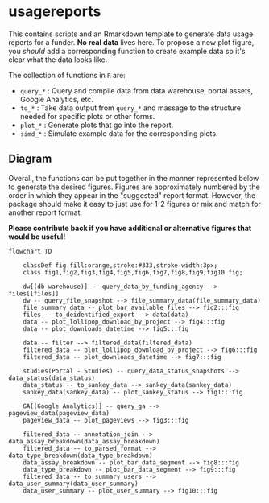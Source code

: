 # usagereports

This contains scripts and an Rmarkdown template to generate data usage reports for a funder.
**No real data** lives here. 
To propose a new plot figure, you *should* add a corresponding function to create example data so it's clear what the data looks like.

The collection of functions in `R` are:
- `query_*` : Query and compile data from data warehouse, portal assets, Google Analytics, etc.
- `to_*` : Take data output from `query_*` and massage to the structure needed for specific plots or other forms. 
- `plot_*` : Generate plots that go into the report.
- `simd_*` : Simulate example data for the corresponding plots.

## Diagram

Overall, the functions can be put together in the manner represented below to generate the desired figures.
Figures are approximately numbered by the order in which they appear in the "suggested" report format.
However, the package should make it easy to just use for 1-2 figures or mix and match for another report format.

**Please contribute back if you have additional or alternative figures that would be useful!**

```mermaid
flowchart TD
    
    classDef fig fill:orange,stroke:#333,stroke-width:3px;
    class fig1,fig2,fig3,fig4,fig5,fig6,fig7,fig8,fig9,fig10 fig;
    
    dw[(db warehouse)] -- query_data_by_funding_agency --> files[[files]] 
    dw -- query_file_snapshot --> file_summary_data(file_summary_data)
    file_summary_data -- plot_bar_available_files --> fig2:::fig
    files -- to_deidentified_export --> data(data) 
    data -- plot_lollipop_download_by_project --> fig4:::fig
    data -- plot_downloads_datetime --> fig5:::fig
    
    data -- filter --> filtered_data(filtered_data)
    filtered_data -- plot_lollipop_download_by_project --> fig6:::fig
    filtered_data -- plot_downloads_datetime --> fig7:::fig
    
    studies(Portal - Studies) -- query_data_status_snapshots --> data_status(data_status)
    data_status -- to_sankey_data --> sankey_data(sankey_data)
    sankey_data(sankey_data) -- plot_sankey_status --> fig1:::fig
    
    GA[(Google Analytics)] -- query_ga --> pageview_data(pageview_data)
    pageview_data -- plot_pageviews --> fig3:::fig
    
    filtered_data -- annotation_join --> data_assay_breakdown(data_assay_breakdown)
    filtered_data -- to_parsed_format --> data_type_breakdown(data_type_breakdown)
    data_assay_breakdown -- plot_bar_data_segment --> fig8:::fig
    data_type_breakdown -- plot_bar_data_segment --> fig9:::fig
    filtered_data -- to_summary_users --> data_user_summary(data_user_summary)
    data_user_summary -- plot_user_summary --> fig10:::fig
    
    
```


